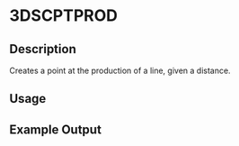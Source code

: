 # 3DSCPTPROD

## Description

Creates a point at the production of a line, given a distance.

## Usage

## Example Output
```
```

